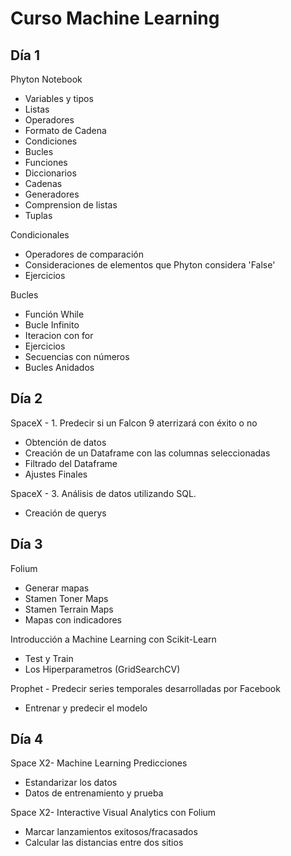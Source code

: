 # Curso Machine Learning

## Día 1
Phyton Notebook
  - Variables y tipos
  - Listas
  - Operadores
  - Formato de Cadena
  - Condiciones
  - Bucles
  - Funciones
  - Diccionarios
  - Cadenas
  - Generadores
  - Comprension de listas
  - Tuplas
  
Condicionales
  - Operadores de comparación
  - Consideraciones de elementos que Phyton considera 'False'
  - Ejercicios
  
Bucles
  - Función While
  - Bucle Infinito
  - Iteracion con for
  - Ejercicios
  - Secuencias con números
  - Bucles Anidados
  
## Día 2
SpaceX - 1. Predecir si un Falcon 9 aterrizará con éxito o no
  - Obtención de datos
  - Creación de un Dataframe con las columnas seleccionadas
  - Filtrado del Dataframe
  - Ajustes Finales 
  
 SpaceX - 3. Análisis de datos utilizando SQL. 
  - Creación de querys
  
 ## Día 3
 Folium
  - Generar mapas
  - Stamen Toner Maps
  - Stamen Terrain Maps
  - Mapas con indicadores
  
 Introducción a Machine Learning con Scikit-Learn
  - Test y Train
  - Los Hiperparametros (GridSearchCV)
  
 Prophet - Predecir series temporales desarrolladas por Facebook
  - Entrenar y predecir el modelo
 
 ## Día 4
 Space X2- Machine Learning Predicciones
  - Estandarizar los datos
  - Datos de entrenamiento y prueba
 
 Space X2- Interactive Visual Analytics con Folium
  - Marcar lanzamientos exitosos/fracasados
  - Calcular las distancias entre dos sitios
  
